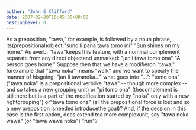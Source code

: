 ```yaml
---
author: "John E Clifford"
date: 2007-02-20T16:45:00+00:00
nestinglevel: 0
---
```

As a preposition, "tawa," for example, is followed by a noun phrase, its(prepositional)object:"suno li pana tawa tomo mi" "Sun shines on my home." As averb, "tawa"keeps this feature, with a nominal complement separate from any direct objectand unmarked: "janli tawa tomo ona" "A person goes home." Suppose then that we have a modifieron "tawa," forexample that "tawa noka" means "walk" and we want to specify the manner of hisgoing: "jan li tawanoka..." what goes into "...": "tomo ona" ("tawa noka" is a prepositional verblike "tawa" --
though more complex --
 and so takes a new grouping unit) or "pi tomo ona" (thecomplement is stillthere but is a part of the modification started by "noka" only with a new rightgrouping") or"tawa tomo ona" (all the prepositional force is lost and so a new preposition isneeded introducethe goal)? And, if the decsion in this case is the first option, does extend toa more complexunit, say "tawa noka wawa" (or "tawa wawa noka") "run"?